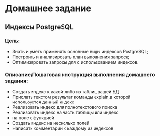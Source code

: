 # Домашнее задание
## Индексы PostgreSQL

### Цель:
* Знать и уметь применять основные виды индексов PostgreSQL;
* Построить и анализировать план выполнения запроса;
* Оптимизировать запросы для с использованием индексов.


### Описание/Пошаговая инструкция выполнения домашнего задания:
* Создать индекс к какой-либо из таблиц вашей БД
* Прислать текстом результат команды explain,в которой используется данный индекс
* Реализовать индекс для полнотекстового поиска
* Реализовать индекс на часть таблицы или индекс
* на поле с функцией
* Создать индекс на несколько полей
* Написать комментарии к каждому из индексов
